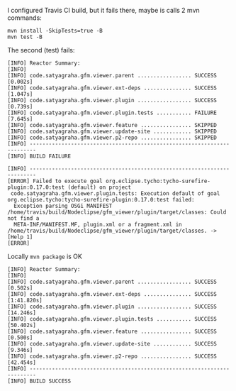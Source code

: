
I configured Travis CI build, but it fails there, maybe is calls 2 mvn commands:

	mvn install -SkipTests=true -B
	mvn test -B	
	
The second (test) fails:	
	
	[INFO] Reactor Summary:
	[INFO]
	[INFO] code.satyagraha.gfm.viewer.parent ................. SUCCESS [0.002s]
	[INFO] code.satyagraha.gfm.viewer.ext-deps ............... SUCCESS [1.047s]
	[INFO] code.satyagraha.gfm.viewer.plugin ................. SUCCESS [0.739s]
	[INFO] code.satyagraha.gfm.viewer.plugin.tests ........... FAILURE [7.645s]
	[INFO] code.satyagraha.gfm.viewer.feature ................ SKIPPED
	[INFO] code.satyagraha.gfm.viewer.update-site ............ SKIPPED
	[INFO] code.satyagraha.gfm.viewer.p2-repo ................ SKIPPED
	[INFO] ------------------------------------------------------------------------
	[INFO] BUILD FAILURE
	
	[INFO] ------------------------------------------------------------------------
	[ERROR] Failed to execute goal org.eclipse.tycho:tycho-surefire-plugin:0.17.0:test (default) on project
	 code.satyagraha.gfm.viewer.plugin.tests: Execution default of goal org.eclipse.tycho:tycho-surefire-plugin:0.17.0:test failed:
	  Exception parsing OSGi MANIFEST /home/travis/build/Nodeclipse/gfm_viewer/plugin/target/classes: Could not find a 
	  META-INF/MANIFEST.MF, plugin.xml or a fragment.xml in /home/travis/build/Nodeclipse/gfm_viewer/plugin/target/classes. -> [Help 1]
	[ERROR] 	
	
Locally `mvn package` is OK	
	
	[INFO] Reactor Summary:
	[INFO]
	[INFO] code.satyagraha.gfm.viewer.parent ................. SUCCESS [0.502s]
	[INFO] code.satyagraha.gfm.viewer.ext-deps ............... SUCCESS [1:41.820s]
	[INFO] code.satyagraha.gfm.viewer.plugin ................. SUCCESS [14.246s]
	[INFO] code.satyagraha.gfm.viewer.plugin.tests ........... SUCCESS [50.402s]
	[INFO] code.satyagraha.gfm.viewer.feature ................ SUCCESS [0.500s]
	[INFO] code.satyagraha.gfm.viewer.update-site ............ SUCCESS [9.346s]
	[INFO] code.satyagraha.gfm.viewer.p2-repo ................ SUCCESS [42.454s]
	[INFO] ------------------------------------------------------------------------
	[INFO] BUILD SUCCESS